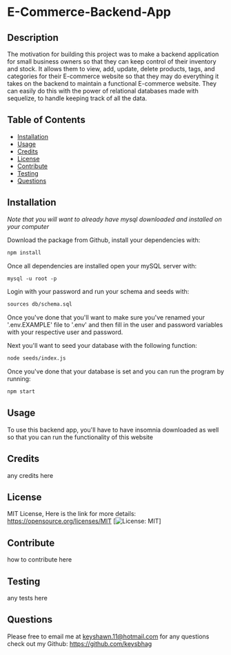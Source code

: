 # E-Commerce-Backend-App 


## Description 
The motivation for building this project was to make a backend application for small business owners so that they can keep control of their inventory and stock. It allows them to view, add, update, delete products, tags, and categories for their E-commerce website so that they may do everything it takes on the backend to maintain a functional E-commerce website. They can easily do this with the power of relational databases made with sequelize, to handle keeping track of all the data.  


## Table of Contents 
* [Installation](#installation)
* [Usage](#usage)
* [Credits](#credits)
* [License](#license)
* [Contribute](#contribute)
* [Testing](#testing)
* [Questions](#questions) 


## Installation
*Note that you will want to already have mysql downloaded and installed on your computer*

Download the package from Github, install your dependencies with: 
```md
npm install
```
Once all dependencies are installed open your mySQL server with: 
```md
mysql -u root -p
```
Login with your password and run your schema and seeds with:
```md
sources db/schema.sql
```

Once you've done that you'll want to make sure you've renamed your '.env.EXAMPLE' file to '.env' and then fill in the user and password variables with your respective user and password.

Next you'll want to seed your database with the following function:
```md
node seeds/index.js
```
Once you've done that your database is set and you can run the program by running:
```md
npm start
```

## Usage
To use this backend app, you'll have to have insomnia downloaded as well so that you can run the functionality of this website 


## Credits
any credits here 


## License
MIT License, Here is the link for more details: https://opensource.org/licenses/MIT [![License: MIT](https://img.shields.io/badge/License-MIT-yellow.svg)] 


## Contribute 
how to contribute here 


## Testing 
any tests here 


## Questions 
Please free to email me at keyshawn.11@hotmail.com for any questions
check out my Github: https://github.com/keysbhag 
